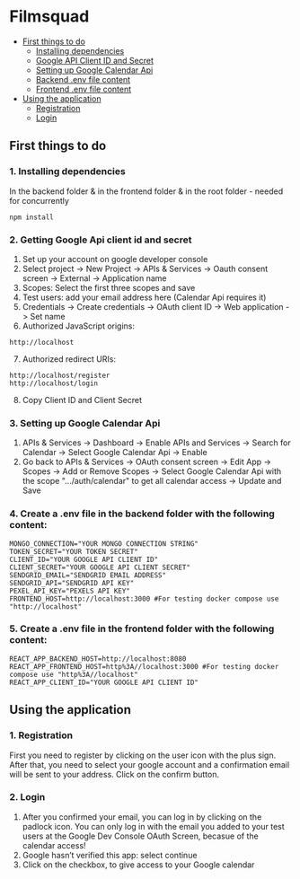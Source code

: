 # Filmsquad

- [First things to do](#first-things-to-do)
  - [Installing dependencies](#1-installing-dependencies)
  - [Google API Client ID and Secret](#2-getting-google-api-client-id-and-secret)
  - [Setting up Google Calendar Api](#3-setting-up-google-calendar-api)
  - [Backend .env file content](#4-create-a-env-file-in-the-backend-folder-with-the-following-content)
  - [Frontend .env file content](#5-create-a-env-file-in-the-frontend-folder-with-the-following-content)
- [Using the application](#using-the-application)
  - [Registration](#1-registration)
  - [Login](#2-login)

## First things to do

### 1. Installing dependencies
In the backend folder & in the frontend folder & in the root folder - needed for concurrently
```node
npm install
```

### 2. Getting Google Api client id and secret
1. Set up your account on google developer console
2. Select project -> New Project -> APIs & Services -> Oauth consent screen -> External -> Application name
3. Scopes: Select the first three scopes and save 
4. Test users: add your email address here (Calendar Api requires it)
5. Credentials -> Create credentials -> OAuth client ID -> Web application -> Set name
6. Authorized JavaScript origins:
```console
http://localhost
```
7. Authorized redirect URIs:
```console
http://localhost/register
http://localhost/login
```
8. Copy Client ID and Client Secret

### 3. Setting up Google Calendar Api
1. APIs & Services -> Dashboard -> Enable APIs and Services -> Search for Calendar -> Select Google Calendar Api -> Enable
2. Go back to APIs & Services -> OAuth consent screen -> Edit App -> Scopes -> Add or Remove Scopes -> Select Google Calendar Api with the scope ".../auth/calendar" to get all calendar access -> Update and Save 

### 4. Create a .env file in the backend folder with the following content:
```env
MONGO_CONNECTION="YOUR MONGO CONNECTION STRING"
TOKEN_SECRET="YOUR TOKEN SECRET"
CLIENT_ID="YOUR GOOGLE API CLIENT ID"
CLIENT_SECRET="YOUR GOOGLE API CLIENT SECRET"
SENDGRID_EMAIL="SENDGRID EMAIL ADDRESS"
SENDGRID_API="SENDGRID API KEY"
PEXEL_API_KEY="PEXELS API KEY"
FRONTEND_HOST=http://localhost:3000 #For testing docker compose use "http://localhost"
```

### 5. Create a .env file in the frontend folder with the following content:
```env
REACT_APP_BACKEND_HOST=http://localhost:8080
REACT_APP_FRONTEND_HOST=http%3A//localhost:3000 #For testing docker compose use "http%3A//localhost"
REACT_APP_CLIENT_ID="YOUR GOOGLE API CLIENT ID"
```

## Using the application

### 1. Registration
First you need to register by clicking on the user icon with the plus sign. After that, you need to select your google account and a confirmation email will be sent to your address. Click on the confirm button.

### 2. Login
1. After you confirmed your email, you can log in by clicking on the padlock icon. You can only log in with the email you added to your test users at the Google Dev Console OAuth Screen, becasue of the calendar access!
2. Google hasn’t verified this app: select continue
3. Click on the checkbox, to give access to your Google calendar
